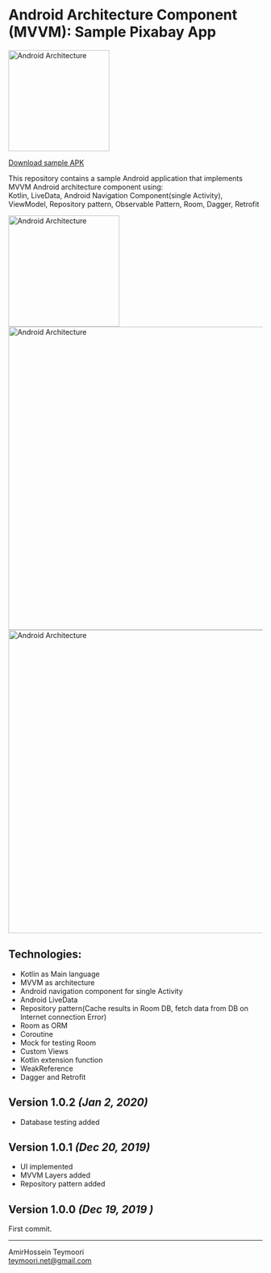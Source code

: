 
# Android Architecture Component (MVVM): Sample Pixabay App  
  
<img src="http://devcast.ir/pixabay/icon.png" alt="Android Architecture " width=200 />  
  
<a href="http://devcast.ir/pixabay/pixabay.apk">Download sample APK</a>
  
This repository contains a sample Android application that implements MVVM Android architecture component using:  
    Kotlin, LiveData, Android Navigation Component(single Activity), ViewModel, Repository pattern, Observable Pattern, Room, Dagger, Retrofit

<img src="http://devcast.ir/pixabay/dash.png" alt="Android Architecture " width=220 /> 


<img src="http://devcast.ir/pixabay/schema.png" alt="Android Architecture " width=600 />

  
<img src="http://devcast.ir/pixabay/weak.png" alt="Android Architecture " width=600 />  
  



  
## Technologies:  
  
* Kotlin as Main language
* MVVM as architecture  
* Android navigation component for single Activity
* Android LiveData
* Repository pattern(Cache results in Room DB, fetch data from DB on Internet connection Error)
* Room as ORM   
* Coroutine
* Mock for testing Room
* Custom Views
* Kotlin extension function
* WeakReference
* Dagger and Retrofit

Version 1.0.2 *(Jan 2, 2020)*  
----------------------------  
  
 * Database testing added
 
Version 1.0.1 *(Dec 20, 2019)*  
----------------------------  
  
 * UI implemented
 * MVVM Layers added
 * Repository pattern added
  
Version 1.0.0 *(Dec 19, 2019 )*  
----------------------------  
  
First commit.   
  
  
----------------------------  
AmirHossein Teymoori  
teymoori.net@gmail.com
